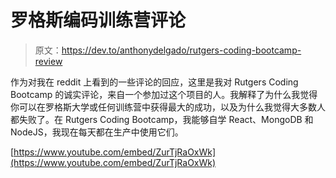 # 罗格斯编码训练营评论

> 原文：<https://dev.to/anthonydelgado/rutgers-coding-bootcamp-review>

作为对我在 reddit 上看到的一些评论的回应，这里是我对 Rutgers Coding Bootcamp 的诚实评论，来自一个参加过这个项目的人。我解释了为什么我觉得你可以在罗格斯大学或任何训练营中获得最大的成功，以及为什么我觉得大多数人都失败了。在 Rutgers Coding Bootcamp，我能够自学 React、MongoDB 和 NodeJS，我现在每天都在生产中使用它们。

[https://www.youtube.com/embed/ZurTjRaOxWk](https://www.youtube.com/embed/ZurTjRaOxWk)